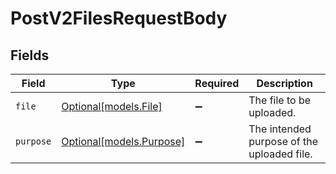 # PostV2FilesRequestBody


## Fields

| Field                                            | Type                                             | Required                                         | Description                                      |
| ------------------------------------------------ | ------------------------------------------------ | ------------------------------------------------ | ------------------------------------------------ |
| `file`                                           | [Optional[models.File]](../models/file.md)       | :heavy_minus_sign:                               | The file to be uploaded.                         |
| `purpose`                                        | [Optional[models.Purpose]](../models/purpose.md) | :heavy_minus_sign:                               | The intended purpose of the uploaded file.       |